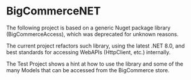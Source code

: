 # BigCommerceNET
The following project is based on a generic Nuget package library (BigCommerceAccess), which was deprecated for unknown reasons.

The current project refactors such library, using the latest .NET 8.0, and best standards for accessing WebAPIs (HttpClient, etc.) internally.

The Test Project shows a hint at how to use the library and some of the many Models that can be accessed from the BigCommerce store.
